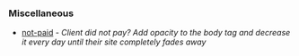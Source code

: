 ### Miscellaneous

- [not-paid](https://github.com/kleampa/not-paid) - _Client did not pay? Add opacity to the body tag and decrease it every day until their site completely fades away_
